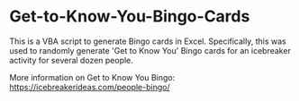 # Get-to-Know-You-Bingo-Cards

This is a VBA script to generate Bingo cards in Excel. Specifically, this was used to randomly generate 'Get to Know You' Bingo cards for an icebreaker activity for several dozen people.


More information on Get to Know You Bingo:
https://icebreakerideas.com/people-bingo/
